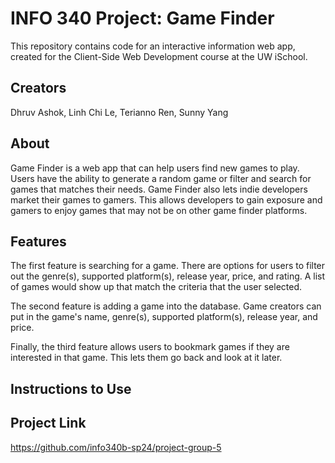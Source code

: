 # INFO 340 Project: Game Finder
This repository contains code for an interactive information web app, created for the Client-Side Web Development course at the UW iSchool.

## Creators
Dhruv Ashok, Linh Chi Le, Terianno Ren, Sunny Yang

## About
Game Finder is a web app that can help users find new games to play. Users have the ability to generate a random game or filter and search for games that matches their needs. Game Finder also lets indie developers market their games to gamers. This allows
developers to gain exposure and gamers to enjoy games that may not be on other game finder platforms.

## Features

The first feature is searching for a game. There are options for users to filter out the genre(s), supported platform(s), release year, price, and rating. A list of games would show up that match the criteria that the user selected.

The second feature is adding a game into the database. Game creators can put in the game's name, genre(s), supported platform(s), release year, and price.

Finally, the third feature allows users to bookmark games if they are interested in that game. This lets them go back and look
at it later.

## Instructions to Use

## Project Link
https://github.com/info340b-sp24/project-group-5